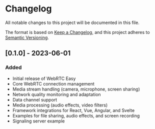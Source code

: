 # Changelog

All notable changes to this project will be documented in this file.

The format is based on [Keep a Changelog](https://keepachangelog.com/en/1.0.0/),
and this project adheres to [Semantic Versioning](https://semver.org/spec/v2.0.0.html).

## [0.1.0] - 2023-06-01

### Added
- Initial release of WebRTC Easy
- Core WebRTC connection management
- Media stream handling (camera, microphone, screen sharing)
- Network quality monitoring and adaptation
- Data channel support
- Media processing (audio effects, video filters)
- Framework integrations for React, Vue, Angular, and Svelte
- Examples for file sharing, audio effects, and screen recording
- Signaling server example
